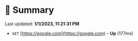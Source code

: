# 📖 Summary
Last updated: **1/1/2023, 11:21:31 PM**

- `GET` [https://google.com](https://google.com) - **Up** (177ms)
